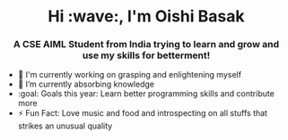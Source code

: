 <h1 align="center">Hi :wave:, I'm Oishi Basak</h1>
<h3 align="center">A CSE AIML Student from India trying to learn and grow and use my skills for betterment!</h3>


* :telescope: I'm currently working on grasping and enlightening myself
* :seedling: I’m currently absorbing knowledge
* :goal: Goals this year: Learn better programming skills and contribute more
* :zap: Fun Fact: Love music and food and introspecting on all stuffs that strikes an unusual quality